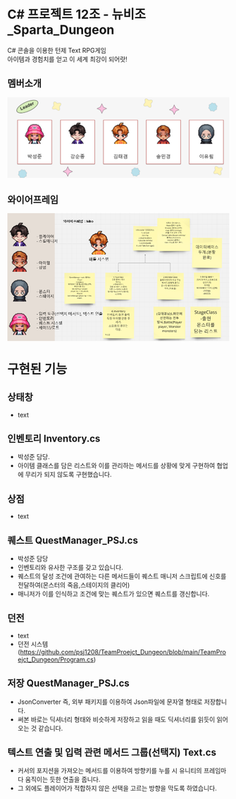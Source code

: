 # C# 프로젝트 12조 - 뉴비조_Sparta_Dungeon

C# 콘솔을 이용한 턴제 Text RPG게임  
아이템과 경험치를 얻고 이 세계 최강이 되어랏!  

## 멤버소개 

![image](/README/introduce.png)  

## 와이어프레임
![image](/README/wireframe.png)  

# 구현된 기능
## 상태창
- text
## 인벤토리 Inventory.cs
- 박성준 담당. 
- 아이템 클래스를 담은 리스트와 이를 관리하는 메서드를 상황에 맞게 구현하여 협업에 무리가 되지 않도록 구현했습니다.
## 상점
- text
## 퀘스트 QuestManager_PSJ.cs
- 박성준 담당
- 인벤토리와 유사한 구조를 갖고 있습니다.
- 퀘스트의 달성 조건에 관여하는 다른 메서드들이 퀘스트 매니저 스크립트에 신호를 전달하여(몬스터의 죽음,스테이지의 클리어)
- 매니저가 이를 인식하고 조건에 맞는 퀘스트가 있으면 퀘스트를 갱신합니다.
## 던전
- text
- 던전 시스템(https://github.com/psj1208/TeamProejct_Dungeon/blob/main/TeamProejct_Dungeon/Program.cs)
## 저장 QuestManager_PSJ.cs
- JsonConverter 즉, 외부 패키지를 이용하여 Json파일에 문자열 형태로 저장합니다.
- 써본 바로는 딕셔너리 형태와 비슷하게 저장하고 읽을 때도 딕셔너리를 읽듯이 읽어오는 것 같습니다.
## 텍스트 연출 및 입력 관련 메서드 그룹(선택지) Text.cs
- 커서의 포지션을 가져오는 메서드를 이용하여 방향키를 누를 시 유니티의 프레임마다 움직이는 듯한 연출을 줍니다.
- 그 외에도 플레이어가 적합하지 않은 선택을 고르는 방향을 막도록 하였습니다.
